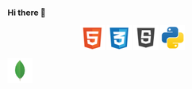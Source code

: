 ### Hi there 👋


<i></i>
<b></b>

<p align="center">
   
   
  
   <img src="html.svg" alt="html" width="50">
   <img src="css.svg" alt="css" width="50">
   <img src="js2.svg" alt="javaScript" width="50">
   
   <img src="python.svg" alt="python" width="50">
   
   
   
</p>

<img src="mongo2.svg" alt="mongo" width="50">


<!--
**Eidanas/Eidanas** is a ✨ _special_ ✨ repository because its `README.md` (this file) appears on your GitHub profile.

Here are some ideas to get you started:

- 🔭 I’m currently working on ...
- 🌱 I’m currently learning ...
- 👯 I’m looking to collaborate on ...
- 🤔 I’m looking for help with ...
- 💬 Ask me about ...
- 📫 How to reach me: ...
- 😄 Pronouns: ...
- ⚡ Fun fact: ...
-->
